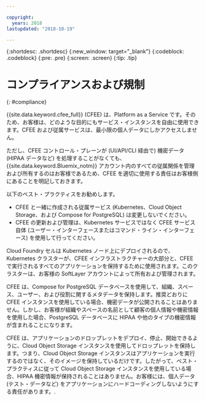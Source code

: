```yaml
---

copyright:
  years: 2018
lastupdated: "2018-10-19"

---
```


{:shortdesc: .shortdesc}
{:new_window: target="_blank"}
{:codeblock: .codeblock}
{:pre: .pre}
{:screen: .screen}
{:tip: .tip}


# コンプライアンスおよび規制
{: #compliance}

{{site.data.keyword.cfee_full}} (CFEE) は、Platform as a Service です。そのため、お客様は、どのような目的にもサービス・インスタンスを自由に使用できます。CFEE および従属サービスは、最小限の個人データにしかアクセスしません。

ただし、CFEE コントロール・プレーンが (UI/API/CLI 経由で) 機密データ (HIPAA データなど) を処理することがなくても、{{site.data.keyword.Bluemix_notm}} アカウント内のすべての従属関係を管理および所有するのはお客様であるため、CFEE を適切に使用する責任はお客様側にあることを明記しておきます。 

以下のベスト・プラクティスをお勧めします。
*  CFEE と一緒に作成される従属サービス (Kubernetes、Cloud Object Storage、および Compose for PostgreSQL) は変更しないでください。
*  CFEE の更新および管理は、Kubernetes サービスではなく CFEE サービス自体 (ユーザー・インターフェースまたはコマンド・ライン・インターフェース) を使用して行ってください。

Cloud Foundry セルは Kubernetes ノード上にデプロイされるので、Kubernetes クラスターが、CFEE インフラストラクチャーの大部分と、CFEE で実行されるすべてのアプリケーションを保持するために使用されます。このクラスターは、お客様の SoftLayer アカウントによって所有および管理されます。

CFEE は、Compose for PostgreSQL データベースを使用して、組織、スペース、ユーザー、および役割に関するメタデータを保持します。推奨どおりに CFEE インスタンスを使用している場合、機密データが公開されることはありません。しかし、お客様が組織やスペースの名前として顧客の個人情報や機密情報を使用した場合、PostgreSQL データベースに HIPAA や他のタイプの機密情報が含まれることになります。

CFEE は、アプリケーションのドロップレットをデプロイ、停止、開始できるように、Cloud Object Storage インスタンスを使用してドロップレットを保持します。つまり、Cloud Object Storage インスタンスはアプリケーションを実行するのではなく、そのイメージを保持しているだけです。したがって、ベスト・プラクティスに従って Cloud Object Storage インスタンスを使用している場合、HIPAA 機密情報が保持されることはありません。お客様には、個人データ (テスト・データなど) をアプリケーションにハードコーディングしないようにする責任があります。.
